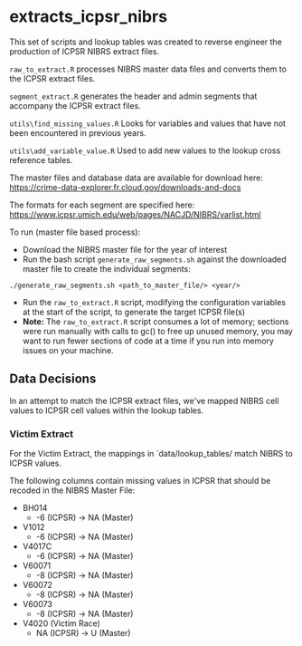 # extracts_icpsr_nibrs
This set of scripts and lookup tables was created to reverse engineer the production of ICPSR NIBRS extract files.

`raw_to_extract.R` processes NIBRS master data files and converts them to the ICPSR extract files.


`segment_extract.R` generates the header and admin segments that accompany the ICPSR extract files.

`utils\find_missing_values.R` Looks for variables and values that have not been encountered in previous years.

`utils\add_variable_value.R` Used to add new values to the lookup cross reference tables.


The master files and database data are available for download here:
https://crime-data-explorer.fr.cloud.gov/downloads-and-docs

The formats for each segment are specified here:
https://www.icpsr.umich.edu/web/pages/NACJD/NIBRS/varlist.html

To run (master file based process):
- Download the NIBRS master file for the year of interest
- Run the bash script `generate_raw_segments.sh` against the downloaded master file to create the individual segments:
```{bash}
./generate_raw_segments.sh <path_to_master_file/> <year/>
```
- Run the `raw_to_extract.R` script, modifying the configuration variables at the start of the script, to generate the target ICPSR file(s)
- **Note:** The `raw_to_extract.R` script consumes a lot of memory; sections were run manually with calls to gc() to free up unused memory, you may want to run fewer sections of code at a time if you run into memory issues on your machine. 

## Data Decisions
In an attempt to match the ICPSR extract files, we've mapped NIBRS cell values to ICPSR cell values within the lookup tables.

### Victim Extract

For the Victim Extract, the mappings in `data/lookup_tables/ match NIBRS to ICPSR values.

The following columns contain missing values in ICPSR that should be recoded in the NIBRS Master File:
* BH014
  * -6 (ICPSR) -> NA (Master)
* V1012
  * -6 (ICPSR) -> NA (Master)
* V4017C
  * -6 (ICPSR) -> NA (Master)
* V60071
  * -8 (ICPSR) -> NA (Master)
* V60072
  * -8 (ICPSR) -> NA (Master)
* V60073
  * -8 (ICPSR) -> NA (Master)
* V4020 (Victim Race)
  * NA (ICPSR) -> U (Master)
